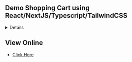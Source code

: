 ## Demo Shopping Cart using React/NextJS/Typescript/TailwindCSS

<details>
  <ol>
    <li>React</li>
    <li>NextJS</li>
    <li>TypeScript</li>
    <li>Tailwind CSS</li>
    <li><a target="_blank" href="https://github.com/fakerjs.dev/">FakerJS For product catalogue details
</a></li>
   
  </ol>
</details>


## View Online

- [Click Here](https://anotheritdude.github.io/react-cart/) 